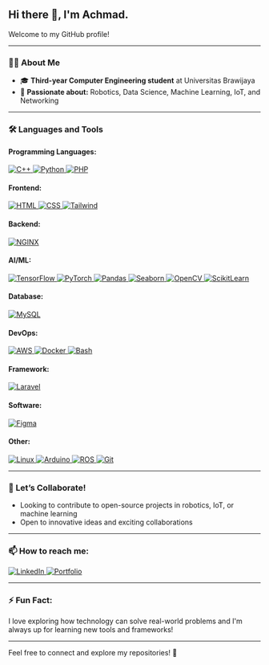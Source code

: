 ## Hi there 👋, I'm Achmad.

Welcome to my GitHub profile!  

---

### 👨‍💻 About Me  
- 🎓 **Third-year Computer Engineering student** at Universitas Brawijaya  
- 🤖 **Passionate about:** Robotics, Data Science, Machine Learning, IoT, and Networking  

---

### 🛠️ Languages and Tools  

#### Programming Languages:
<p align="left">
  <a href="https://www.w3schools.com/cpp/" target="_blank">
    <img src="https://img.shields.io/badge/C/C++-%2300599C.svg?style=for-the-badge&logo=c%2B%2B&logoColor=white" alt="C++"/>
  </a>
  <a href="https://www.python.org" target="_blank">
    <img src="https://img.shields.io/badge/Python-%233776AB.svg?style=for-the-badge&logo=python&logoColor=white" alt="Python"/>
  </a>
  <a href="https://www.php.net" target="_blank">
    <img src="https://img.shields.io/badge/PHP-%23777BB4.svg?style=for-the-badge&logo=php&logoColor=white" alt="PHP"/>
  </a>
</p>

#### Frontend:
<p align="left">
  <a href="https://www.w3schools.com/html/" target="_blank">
    <img src="https://img.shields.io/badge/HTML-%23E34F26.svg?style=for-the-badge&logo=html5&logoColor=white" alt="HTML"/>
  </a>
  <a href="https://www.w3schools.com/css/" target="_blank">
    <img src="https://img.shields.io/badge/CSS-%231572B6.svg?style=for-the-badge&logo=css3&logoColor=white" alt="CSS"/>
  </a>
  <a href="https://tailwindcss.com/" target="_blank">
    <img src="https://img.shields.io/badge/Tailwind-%2306B6D4.svg?style=for-the-badge&logo=tailwindcss&logoColor=white" alt="Tailwind"/>
  </a>
</p>

#### Backend:
<p align="left">
  <a href="https://www.nginx.org/" target="_blank">
    <img src="https://img.shields.io/badge/NGINX-%23009639.svg?style=for-the-badge&logo=nginx&logoColor=white" alt="NGINX"/>
  </a>
</p>

#### AI/ML:
<p align="left">
  <a href="https://www.tensorflow.org/" target="_blank">
    <img src="https://img.shields.io/badge/TensorFlow-%23FF6F00.svg?style=for-the-badge&logo=tensorflow&logoColor=white" alt="TensorFlow"/>
  </a>
  <a href="https://pytorch.org/" target="_blank">
    <img src="https://img.shields.io/badge/PyTorch-%23EE4C2C.svg?style=for-the-badge&logo=pytorch&logoColor=white" alt="PyTorch"/>
  </a>
  <a href="https://pandas.pydata.org/" target="_blank">
    <img src="https://img.shields.io/badge/Pandas-%23150458.svg?style=for-the-badge&logo=pandas&logoColor=white" alt="Pandas"/>
  </a>
  <a href="https://seaborn.pydata.org/" target="_blank">
    <img src="https://img.shields.io/badge/Seaborn-%231A1A1A.svg?style=for-the-badge&logo=python&logoColor=white" alt="Seaborn"/>
  </a>
  <a href="https://opencv.org/" target="_blank">
    <img src="https://img.shields.io/badge/OpenCV-%235C3EE8.svg?style=for-the-badge&logo=opencv&logoColor=white" alt="OpenCV"/>
  </a>
  <a href="https://scikit-learn.org/" target="_blank">
    <img src="https://img.shields.io/badge/ScikitLearn-%23F7931E.svg?style=for-the-badge&logo=scikitlearn&logoColor=white" alt="ScikitLearn"/>
  </a>
</p>

#### Database:
<p align="left">
  <a href="https://www.mysql.com/" target="_blank">
    <img src="https://img.shields.io/badge/MySQL-%234479A1.svg?style=for-the-badge&logo=mysql&logoColor=white" alt="MySQL"/>
  </a>
</p>

#### DevOps:
<p align="left">
  <a href="https://aws.amazon.com/" target="_blank">
    <img src="https://img.shields.io/badge/AWS-%23FF9900.svg?style=for-the-badge&logo=amazonaws&logoColor=white" alt="AWS"/>
  </a>
  <a href="https://www.docker.com/" target="_blank">
    <img src="https://img.shields.io/badge/Docker-%232496ED.svg?style=for-the-badge&logo=docker&logoColor=white" alt="Docker"/>
  </a>
  <a href="https://www.gnu.org/software/bash/" target="_blank">
    <img src="https://img.shields.io/badge/Bash-%234EAA25.svg?style=for-the-badge&logo=gnu-bash&logoColor=white" alt="Bash"/>
  </a>
</p>

#### Framework:
<p align="left">
  <a href="https://laravel.com/" target="_blank">
    <img src="https://img.shields.io/badge/Laravel-%23FF2D20.svg?style=for-the-badge&logo=laravel&logoColor=white" alt="Laravel"/>
  </a>
</p>

#### Software:
<p align="left">
  <a href="https://www.figma.com/" target="_blank">
    <img src="https://img.shields.io/badge/Figma-%23F24E1E.svg?style=for-the-badge&logo=figma&logoColor=white" alt="Figma"/>
  </a>
</p>

#### Other:
<p align="left">
  <a href="https://www.linux.org/" target="_blank">
    <img src="https://img.shields.io/badge/Linux-%23FCC624.svg?style=for-the-badge&logo=linux&logoColor=black" alt="Linux"/>
  </a>
  <a href="https://www.arduino.cc/" target="_blank">
    <img src="https://img.shields.io/badge/Arduino-%2300979D.svg?style=for-the-badge&logo=arduino&logoColor=white" alt="Arduino"/>
  </a>
  <a href="https://www.ros.org/" target="_blank">
    <img src="https://img.shields.io/badge/ROS-%23223337.svg?style=for-the-badge&logo=ros&logoColor=white" alt="ROS"/>
  </a>
  <a href="https://git-scm.com/" target="_blank">
    <img src="https://img.shields.io/badge/Git-%23F05032.svg?style=for-the-badge&logo=git&logoColor=white" alt="Git"/>
  </a>
</p>

---

### 🤝 Let’s Collaborate!  
- Looking to contribute to open-source projects in robotics, IoT, or machine learning  
- Open to innovative ideas and exciting collaborations  

---

### 📫 How to reach me:    
<p>
  <a href="https://www.linkedin.com/in/achmadrohman" target="_blank">
    <img src="https://img.shields.io/badge/LinkedIn-0A66C2?style=for-the-badge&logo=linkedin&logoColor=white" alt="LinkedIn"/>
  </a>
  <a href="http://achmadrzm.site" target="_blank">
    <img src="https://img.shields.io/badge/Portfolio-000000?style=for-the-badge&logo=githubpages&logoColor=white" alt="Portfolio"/>
  </a>
</p>

---

### ⚡ Fun Fact:  
I love exploring how technology can solve real-world problems and I'm always up for learning new tools and frameworks!  

---

Feel free to connect and explore my repositories! 🚀
